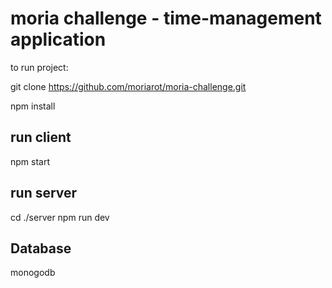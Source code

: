 # moria challenge - time-management application

to run project:

git clone https://github.com/moriarot/moria-challenge.git

npm install

## run client
npm start

## run server
cd ./server
npm run dev

## Database
monogodb
